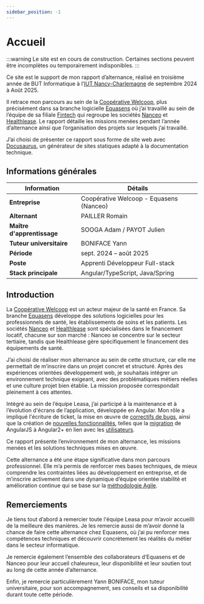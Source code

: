 ```yaml
---
sidebar_position: -1
---
```


# Accueil

:::warning
Le site est en cours de construction. Certaines sections peuvent être incomplètes ou temporairement indisponibles.
:::

Ce site est le support de mon rapport d’alternance, réalisé en troisième année de BUT Informatique à l’[IUT Nancy-Charlemagne](https://iut-charlemagne.univ-lorraine.fr/) de septembre 2024 à Août 2025.

Il retrace mon parcours au sein de la [Coopérative Welcoop](./presentation/Cooperative_welcoop), plus précisément dans sa branche logicielle [Equasens](./presentation/Equasens) où j’ai travaillé au sein de l’équipe de sa filiale [Fintech](./presentation/Fintech) qui regroupe les sociétés [Nanceo](./presentation/Fintech#nanceo) et [Healthlease](./presentation/Fintech#healthlease). Le rapport détaille les missions menées pendant l’année d’alternance ainsi que l’organisation des projets sur lesquels j’ai travaillé.

J’ai choisi de présenter ce rapport sous forme de site web avec [Docusaurus](https://docusaurus.io/), un générateur de sites statiques adapté à la documentation technique.

## Informations générales

| Information                | Détails                                 |
| -------------------------- | --------------------------------------- |
| **Entreprise**             | Coopérative Welcoop - Equasens (Nanceo) |
| **Alternant**              | PAILLER Romain                          |
| **Maître d'apprentissage** | SOOGA Adam / PAYOT Julien               |
| **Tuteur universitaire**   | BONIFACE Yann                           |
| **Période**                | sept. 2024 – août 2025                  |
| **Poste**                  | Apprenti Développeur Full-stack         |
| **Stack principale**       | Angular/TypeScript, Java/Spring         |

## Introduction

La [Coopérative Welcoop](./presentation/Cooperative_welcoop) est un acteur majeur de la santé en France. Sa branche [Equasens](./presentation/Equasens) développe des solutions logicielles pour les professionnels de santé, les établissements de soins et les patients. Les sociétés [Nanceo](./presentation/Fintech#nanceo) et [Healthlease](./presentation/Fintech#healthlease) sont spécialisées dans le financement locatif, chacune sur son marché : Nanceo se concentre sur le secteur tertiaire, tandis que Healthlease gère spécifiquement le financement des équipements de santé.

J’ai choisi de réaliser mon alternance au sein de cette structure, car elle me permettait de m’inscrire dans un projet concret et structuré. Après des expériences orientées développement web, je souhaitais intégrer un environnement technique exigeant, avec des problématiques métiers réelles et une culture projet bien établie. La mission proposée correspondait pleinement à ces attentes.

Intégré au sein de l’équipe Leasa, j’ai participé à la maintenance et à l’évolution d'écrans de l’application, développée en Angular. Mon rôle a impliqué l'écriture de ticket, la mise en œuvre de [correctifs de bugs](./missions/FIX), ainsi que la création de [nouvelles fonctionnalités](./missions/FEAT), telles que la [migration](./missions#migration-dangularjs-vers-angular-2--enjeux-et-importance) de AngularJS à Angular2+ en lien avec les [utilisateurs](./glossaire/Vocab_metier#utilisateur).

Ce rapport présente l’environnement de mon alternance, les missions menées et les solutions techniques mises en œuvre.

Cette alternance a été une étape significative dans mon parcours professionnel. Elle m’a permis de renforcer mes bases techniques, de mieux comprendre les contraintes liées au développement en entreprise, et de m’inscrire activement dans une dynamique d’équipe orientée stabilité et amélioration continue qui se base sur la [méthodologie Agile](./presentation/Methodologie_Agile).

## Remerciements

Je tiens tout d’abord à remercier toute l'équipe Leasa pour m’avoir accueilli de la meilleure des manières. Je les remercie aussi de m’avoir donné la chance de faire cette alternance chez Equasens, où j’ai pu renforcer mes compétences techniques et découvrir concrètement les réalités du métier dans le secteur informatique.

Je remercie également l’ensemble des collaborateurs d’Equasens et de Nanceo pour leur accueil chaleureux, leur disponibilité et leur soutien tout au long de cette année d’alternance.

Enfin, je remercie particulièrement Yann BONIFACE, mon tuteur universitaire, pour son accompagnement, ses conseils et sa disponibilité durant toute cette période.
